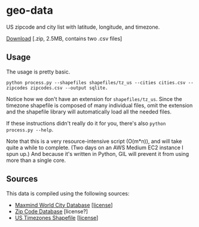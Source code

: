 geo-data
========

US zipcode and city list with latitude, longitude, and timezone.

[Download](http://downloads.luhn.com/geo-data.zip) [.zip, 2.5MB, contains two .csv files]

## Usage

The usage is pretty basic.

    python process.py --shapefiles shapefiles/tz_us --cities cities.csv --zipcodes zipcodes.csv --output sqlite.
    
Notice how we don't have an extension for `shapefiles/tz_us`.  Since the timezone shapefile is composed of many individual files, omit the extension and the shapefile library will automatically load all the needed files.

If these instructions didn't really do it for you, there's also `python process.py --help`.

Note that this is a very resource-intensive script (O(m*n)), and will take quite a while to complete.  (Two days on an AWS Medium EC2 instance I spun up.)  And because it's written in Python, GIL will prevent it from using more than a single core.

## Sources

This data is compiled using the following sources:

 * [Maxmind World City Database](http://www.maxmind.com/en/worldcities) [[license](http://download.maxmind.com/download/geoip/database/LICENSE_WC.txt)]
 * [Zip Code Database](http://federalgovernmentzipcodes.us/) [license?]
 * [US Timezones Shapefile](http://efele.net/maps/tz/us/) [[license](http://creativecommons.org/publicdomain/zero/1.0/)]
